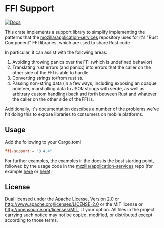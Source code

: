 # FFI Support

[![Docs](https://docs.rs/ffi-support/badge.svg)](https://docs.rs/ffi-support)

This crate implements a support library to simplify implementing the patterns that the [mozilla/application-services](https://github.com/mozilla/application-services) repository uses for it's "Rust Component" FFI libraries, which are used to share Rust code

In particular, it can assist with the following areas:

1. Avoiding throwing panics over the FFI (which is undefined behavior)
2. Translating rust errors (and panics) into errors that the caller on the other side of the FFI is able to handle.
3. Converting strings to/from rust str.
4. Passing non-string data (in a few ways, including exposing an opaque pointeer, marshalling data to JSON strings with serde, as well as arbitrary custom handling) back and forth between Rust and whatever the caller on the other side of the FFI is.

Additionally, it's documentation describes a number of the problems we've hit doing this to expose libraries to consumers on mobile platforms.

## Usage

Add the following to your Cargo.toml

```toml
ffi-support = "0.4.4"
```

For further examples, the examples in the docs is the best starting point, followed by the usage code in the [mozilla/application-services](https://github.com/mozilla/application-services) repo (for example [here](https://github.com/mozilla/application-services/blob/main/components/places/ffi/src/lib.rs) or [here](https://github.com/mozilla/application-services/blob/main/components/places/src/ffi.rs)).

## License

Dual licensed under the Apache License, Version 2.0 <LICENSE-APACHE> or
<http://www.apache.org/licenses/LICENSE-2.0> or the MIT license <LICENSE-MIT> or
<http://opensource.org/licenses/MIT>, at your option. All files in the project
carrying such notice may not be copied, modified, or distributed except
according to those terms.
